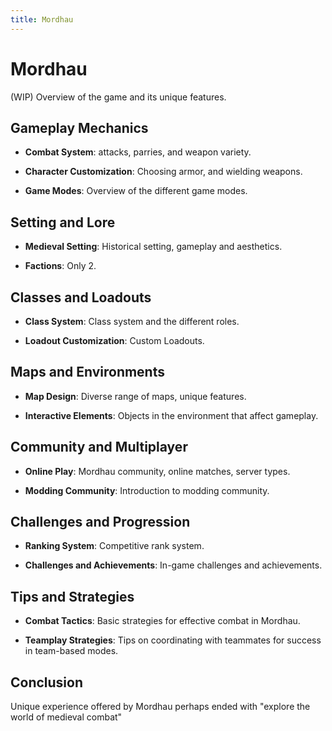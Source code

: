 ```yaml
---
title: Mordhau
---
```

# Mordhau
(WIP)
Overview of the game and its unique features.

## Gameplay Mechanics

- **Combat System**: attacks, parries, and weapon variety.

- **Character Customization**: Choosing armor, and wielding weapons.

- **Game Modes**: Overview of the different game modes.

## Setting and Lore

- **Medieval Setting**: Historical setting, gameplay and aesthetics.

- **Factions**: Only 2.

## Classes and Loadouts

- **Class System**: Class system and the different roles.

- **Loadout Customization**: Custom Loadouts.

## Maps and Environments

- **Map Design**: Diverse range of maps, unique features.

- **Interactive Elements**: Objects in the environment that affect gameplay.

## Community and Multiplayer

- **Online Play**: Mordhau community, online matches, server types.

- **Modding Community**: Introduction to modding community.

## Challenges and Progression

- **Ranking System**: Competitive rank system.

- **Challenges and Achievements**: In-game challenges and achievements.

## Tips and Strategies

- **Combat Tactics**: Basic strategies for effective combat in Mordhau.

- **Teamplay Strategies**: Tips on coordinating with teammates for success in team-based modes.

## Conclusion

Unique experience offered by Mordhau perhaps ended with "explore the world of medieval combat"
